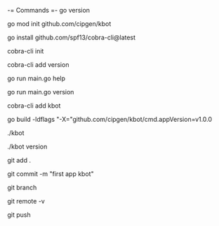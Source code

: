 -= Commands =-
go version

go mod init github.com/cipgen/kbot

go install github.com/spf13/cobra-cli@latest

cobra-cli init

cobra-cli add version

go run main.go help

go run main.go version

cobra-cli add kbot

go build -ldflags "-X="github.com/cipgen/kbot/cmd.appVersion=v1.0.0

./kbot

./kbot version

git add .

git commit -m "first app kbot"

git branch

git remote -v

git push
